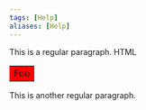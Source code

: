 ```yaml
---
tags: [Help]
aliases: [Help]
---
```


This is a regular paragraph. HTML

<table>
    <tr>
        <td style="background-color: red;">Foo</td>
    </tr>
</table>


This is another regular paragraph.
